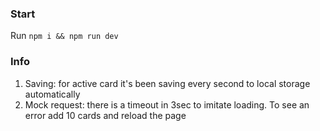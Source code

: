 ### Start

Run `npm i && npm run dev`

### Info

1. Saving: for active card it's been saving every second to local storage automatically
2. Mock request: there is a timeout in 3sec to imitate loading. To see an error add 10 cards and reload the page